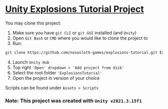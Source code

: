 # [Unity Explosions Tutorial Project](https://youtu.be/3cIviqEO4rI)

You may clone this project:
1. Make sure you have `git CLI` or `git GUI` installed (and `Unity`)
2. Open `Git Bash` or `CMD` where you would like to clone the project to
3. Run:
```sh
git clone https://github.com/novasloth-games/explosions-tutorial.git ExplosionsTutorial
```
4. Launch `Unity Hub`
5. Top right `'Open' dropdown > 'Add project from disk'`
6. Select the root folder `'ExplosionsTutorial'`
7. Open the project in version of your choice

Scripts can be found under `Assets > Scripts`

### Note: This project was created with `Unity v2021.3.15f1`
